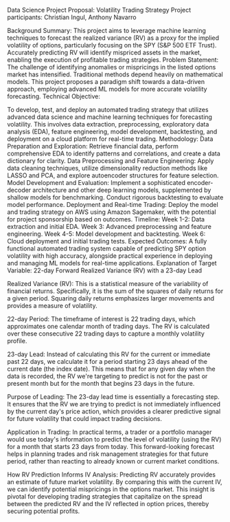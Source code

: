 Data Science Project Proposal: Volatility Trading Strategy
Project participants: Christian Ingul, Anthony Navarro

Background Summary:
This project aims to leverage machine learning techniques to forecast the realized variance (RV) as a proxy for the implied volatility of options, particularly focusing on the SPY (S&P 500 ETF Trust). Accurately predicting RV will identify mispriced assets in the market, enabling the execution of profitable trading strategies.
Problem Statement: The challenge of identifying anomalies or mispricings in the listed options market has intensified. Traditional methods depend heavily on mathematical models. This project proposes a paradigm shift towards a data-driven approach, employing advanced ML models for more accurate volatility forecasting.
Technical Objective:

To develop, test, and deploy an automated trading strategy that utilizes advanced data science and machine learning techniques for forecasting volatility. This involves data extraction, preprocessing, exploratory data analysis (EDA), feature engineering, model development, backtesting, and deployment on a cloud platform for real-time trading.
Methodology:
Data Preparation and Exploration: Retrieve financial data, perform comprehensive EDA to identify patterns and correlations, and create a data dictionary for clarity.
Data Preprocessing and Feature Engineering: Apply data cleaning techniques, utilize dimensionality reduction methods like LASSO and PCA, and explore autoencoder structures for feature selection.
Model Development and Evaluation: Implement a sophisticated encoder-decoder architecture and other deep learning models, supplemented by shallow models for benchmarking. Conduct rigorous backtesting to evaluate model performance.
Deployment and Real-time Trading: Deploy the model and trading strategy on AWS using Amazon Sagemaker, with the potential for project sponsorship based on outcomes.
Timeline:
Week 1-2: Data extraction and initial EDA.
Week 3: Advanced preprocessing and feature engineering.
Week 4-5: Model development and backtesting.
Week 6: Cloud deployment and initial trading tests.
Expected Outcomes:
A fully functional automated trading system capable of predicting SPY option volatility with high accuracy, alongside practical experience in deploying and managing ML models for real-time applications.
Explanation of Target Variable: 22-day Forward Realized Variance (RV) with a 23-day Lead

Realized Variance (RV): This is a statistical measure of the variability of financial returns. Specifically, it is the sum of the squares of daily returns for a given period. Squaring daily returns emphasizes larger movements and provides a measure of volatility.

22-day Period: The timeframe of interest is 22 trading days, which approximates one calendar month of trading days. The RV is calculated over these consecutive 22 trading days to capture a monthly volatility profile.

23-day Lead: Instead of calculating this RV for the current or immediate past 22 days, we calculate it for a period starting 23 days ahead of the current date (the index date). This means that for any given day when the data is recorded, the RV we're targeting to predict is not for the past or present month but for the month that begins 23 days in the future.

Purpose of Leading: The 23-day lead time is essentially a forecasting step. It ensures that the RV we are trying to predict is not immediately influenced by the current day's price action, which provides a clearer predictive signal for future volatility that could impact trading decisions.

Application in Trading: In practical terms, a trader or a portfolio manager would use today's information to predict the level of volatility (using the RV) for a month that starts 23 days from today. This forward-looking forecast helps in planning trades and risk management strategies for that future period, rather than reacting to already known or current market conditions.


How RV Prediction Informs IV Analysis:
Predicting RV accurately provides an estimate of future market volatility. By comparing this with the current IV, we can identify potential mispricings in the options market. This insight is pivotal for developing trading strategies that capitalize on the spread between the predicted RV and the IV reflected in option prices, thereby securing potential profits.

